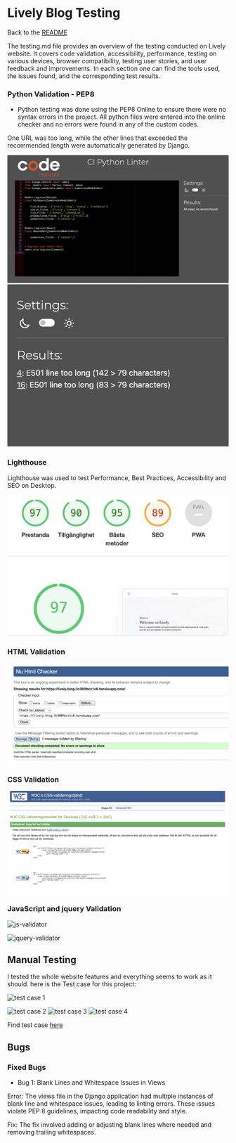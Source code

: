 # Lively Blog Testing

Back to the [README](README.md)

The testing.md file provides an overview of the testing conducted on Lively website. 
It covers code validation, accessibility, performance, testing on various devices, browser compatibility, testing user stories, and user feedback and improvements. In each section one can find the tools used, the issues found, and the corresponding test results.
 

### Python Validation - PEP8

* Python testing was done using the PEP8 Online to ensure there were no syntax errors in the project. All python files
were entered into the online checker and no errors were found in any of the custom codes.

One URL was too long, while the other lines that exceeded the recommended length were automatically generated by Django.

![result](assets/readme/screenshots/pep8.png)
![result](assets/readme/screenshots/toolong.png)


### Lighthouse

Lighthouse was used to test Performance, Best Practices, Accessibility and SEO on Desktop.

![lighthouse](assets/readme/screenshots/lighthouse.png)

### HTML Validation

![html-check-validator](assets/readme/screenshots/html.png)

### CSS Validation

![css-validator](assets/readme/screenshots/w3c.png)


### JavaScript and jquery Validation

![js-validator](https://github.com/soukasamadi/Smoothies-blog/assets/131408125/9595a2fd-1f34-4331-ac18-de23a3b9c79b)

![jquery-validator](https://github.com/soukasamadi/Smoothies-blog/assets/131408125/e7c7c4e3-8dc8-4859-9275-9966673979e9)


## Manual Testing

I tested the whole website features and everything seems to work as it should.
here is the Test case for this project: 

![test case 1](https://github.com/soukasamadi/Smoothies-blog/assets/131408125/9b968acb-f21f-4b3e-b131-76e0148c1566)

![test case 2](https://github.com/soukasamadi/Smoothies-blog/assets/131408125/3140be56-883f-434c-9ed3-2669ce35ed2f)
![test case 3](https://github.com/soukasamadi/Smoothies-blog/assets/131408125/f139a72d-0999-46f2-8ea6-3a2615d1bc13)
![test case 4](https://github.com/soukasamadi/Smoothies-blog/assets/131408125/e0bb95a6-1e23-48f1-b12a-7e4208c3ee58)

Find test case [here](https://docs.google.com/spreadsheets/d/1D6TdwZwfZ7mVyK9X_Vib12rzuCj9LZSZBPsawDiswSs/edit?usp=sharing)


## Bugs
### Fixed Bugs

* Bug 1: Blank Lines and Whitespace Issues in Views

Error: The views file in the Django application had multiple instances of blank line and whitespace issues, leading to linting errors. These issues violate PEP 8 guidelines, impacting code readability and style.

Fix: The fix involved adding or adjusting blank lines where needed and removing trailing whitespaces. 






